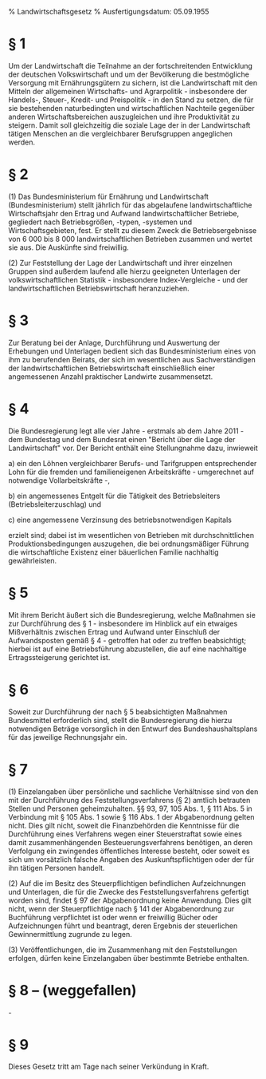 % Landwirtschaftsgesetz
% Ausfertigungsdatum: 05.09.1955
 
# § 1

Um der Landwirtschaft die Teilnahme an der fortschreitenden Entwicklung der deutschen Volkswirtschaft und um der Bevölkerung die bestmögliche Versorgung mit Ernährungsgütern zu sichern, ist die Landwirtschaft mit den Mitteln der allgemeinen Wirtschafts- und Agrarpolitik - insbesondere der Handels-, Steuer-, Kredit- und Preispolitik - in den Stand zu setzen, die für sie bestehenden naturbedingten und wirtschaftlichen Nachteile gegenüber anderen Wirtschaftsbereichen auszugleichen und ihre Produktivität zu steigern. Damit soll gleichzeitig die soziale Lage der in der Landwirtschaft tätigen Menschen an die vergleichbarer Berufsgruppen angeglichen werden.

# § 2

(1) Das Bundesministerium für Ernährung und Landwirtschaft (Bundesministerium) stellt jährlich für das abgelaufene landwirtschaftliche Wirtschaftsjahr den Ertrag und Aufwand landwirtschaftlicher Betriebe, gegliedert nach Betriebsgrößen, -typen, -systemen und Wirtschaftsgebieten, fest. Er stellt zu diesem Zweck die Betriebsergebnisse von 6 000 bis 8 000 landwirtschaftlichen Betrieben zusammen und wertet sie aus. Die Auskünfte sind freiwillig.

(2) Zur Feststellung der Lage der Landwirtschaft und ihrer einzelnen Gruppen sind außerdem laufend alle hierzu geeigneten Unterlagen der volkswirtschaftlichen Statistik - insbesondere Index-Vergleiche - und der landwirtschaftlichen Betriebswirtschaft heranzuziehen.

# § 3

Zur Beratung bei der Anlage, Durchführung und Auswertung der Erhebungen und Unterlagen bedient sich das Bundesministerium eines von ihm zu berufenden Beirats, der sich im wesentlichen aus Sachverständigen der landwirtschaftlichen Betriebswirtschaft einschließlich einer angemessenen Anzahl praktischer Landwirte zusammensetzt.

# § 4

Die Bundesregierung legt alle vier Jahre - erstmals ab dem Jahre 2011 - dem Bundestag und dem Bundesrat einen "Bericht über die Lage der Landwirtschaft" vor. Der Bericht enthält eine Stellungnahme dazu, inwieweit

a) ein den Löhnen vergleichbarer Berufs- und Tarifgruppen entsprechender Lohn für die fremden und familieneigenen Arbeitskräfte - umgerechnet auf notwendige Vollarbeitskräfte -,

b) ein angemessenes Entgelt für die Tätigkeit des Betriebsleiters (Betriebsleiterzuschlag) und

c) eine angemessene Verzinsung des betriebsnotwendigen Kapitals

erzielt sind; dabei ist im wesentlichen von Betrieben mit durchschnittlichen Produktionsbedingungen auszugehen, die bei ordnungsmäßiger Führung die wirtschaftliche Existenz einer bäuerlichen Familie nachhaltig gewährleisten.

# § 5

Mit ihrem Bericht äußert sich die Bundesregierung, welche Maßnahmen sie zur Durchführung des § 1 - insbesondere im Hinblick auf ein etwaiges Mißverhältnis zwischen Ertrag und Aufwand unter Einschluß der Aufwandsposten gemäß § 4 - getroffen hat oder zu treffen beabsichtigt; hierbei ist auf eine Betriebsführung abzustellen, die auf eine nachhaltige Ertragssteigerung gerichtet ist.

# § 6

Soweit zur Durchführung der nach § 5 beabsichtigten Maßnahmen Bundesmittel erforderlich sind, stellt die Bundesregierung die hierzu notwendigen Beträge vorsorglich in den Entwurf des Bundeshaushaltsplans für das jeweilige Rechnungsjahr ein.

# § 7

(1) Einzelangaben über persönliche und sachliche Verhältnisse sind von den mit der Durchführung des Feststellungsverfahrens (§ 2) amtlich betrauten Stellen und Personen geheimzuhalten. §§ 93, 97, 105 Abs. 1, § 111 Abs. 5 in Verbindung mit § 105 Abs. 1 sowie § 116 Abs. 1 der Abgabenordnung gelten nicht. Dies gilt nicht, soweit die Finanzbehörden die Kenntnisse für die Durchführung eines Verfahrens wegen einer Steuerstraftat sowie eines damit zusammenhängenden Besteuerungsverfahrens benötigen, an deren Verfolgung ein zwingendes öffentliches Interesse besteht, oder soweit es sich um vorsätzlich falsche Angaben des Auskunftspflichtigen oder der für ihn tätigen Personen handelt.

(2) Auf die im Besitz des Steuerpflichtigen befindlichen Aufzeichnungen und Unterlagen, die für die Zwecke des Feststellungsverfahrens gefertigt worden sind, findet § 97 der Abgabenordnung keine Anwendung. Dies gilt nicht, wenn der Steuerpflichtige nach § 141 der Abgabenordnung zur Buchführung verpflichtet ist oder wenn er freiwillig Bücher oder Aufzeichnungen führt und beantragt, deren Ergebnis der steuerlichen Gewinnermittlung zugrunde zu legen.

(3) Veröffentlichungen, die im Zusammenhang mit den Feststellungen erfolgen, dürfen keine Einzelangaben über bestimmte Betriebe enthalten.

# § 8 – (weggefallen)

\-

# § 9

Dieses Gesetz tritt am Tage nach seiner Verkündung in Kraft.
